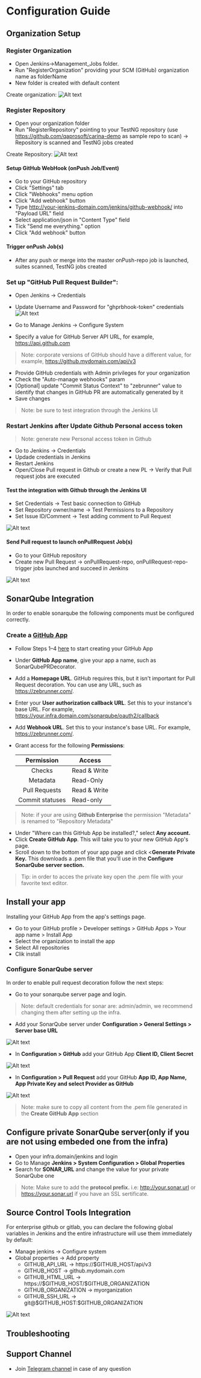 # Configuration Guide
   
## Organization Setup        
### Register Organization
   
  * Open Jenkins->Management_Jobs folder.
  * Run "RegisterOrganization" providing your SCM (GitHub) organization name as folderName
  * New folder is created with default content   
 
 Create organization: 
 ![Alt text](https://github.com/qaprosoft/qps-infra/blob/develop/docs/img/Organization.png?raw=true "Organization")

### Register Repository
   * Open your organization folder
   * Run "RegisterRepository" pointing to your TestNG repository (use https://github.com/qaprosoft/carina-demo as sample repo to scan)
   -> Repository is scanned and TestNG jobs created
     
Create Repository:
 ![Alt text](https://github.com/qaprosoft/qps-infra/blob/develop/docs/img/Repository.png?raw=true "Repository")       

#### Setup GitHub WebHook (onPush Job/Event)
   * Go to your GitHub repository
   * Click "Settings" tab
   * Click "Webhooks" menu option
   * Click "Add webhook" button
   * Type http://your-jenkins-domain.com/jenkins/github-webhook/ into "Payload URL" field
   * Select application/json in "Content Type" field
   * Tick "Send me everything." option
   * Click "Add webhook" button
   
#### Trigger onPush Job(s)
   *  After any push or merge into the master onPush-repo job is launched, suites scanned, TestNG jobs created

### Set up "GitHub Pull Request Builder":
   * Open Jenkins -> Credentials
   * Update Username and Password for "ghprbhook-token" credentials   
![Alt text](https://github.com/qaprosoft/qps-infra/blob/master/docs/img/Credentials.png?raw=true "Credentials") 

  *  Go to Manage Jenkins -> Configure System
  *  Specify a value for GitHub Server API URL, for example, https://api.github.com
> Note: corporate versions of GitHub should have a different value, for example, https://github.mydomain.com/api/v3
  *  Provide GitHub credentials with Admin privileges for your organization
  *  Check the "Auto-manage webhooks" param
  * [Optional] update "Commit Status Context" to "zebrunner" value to identify that changes in GitHub PR are automatically generated by it
  *  Save changes
> Note: be sure to test integration through the Jenkins UI

### Restart Jenkins after Update Github Personal access token
> Note: generate new Personal access token in Github

  *  Go to Jenkins -> Credentials
  *  Updade credentials in Jenkins
  *  Restart Jenkins
  *  Open/Close Pull request in Github or create a new PL -> Verify that Pull request jobs are executed

#### Test the integration with Github through the Jenkins UI
  *  Set Credentials -> Test basic connection to GitHub
  *  Set Repository owner/name -> Test Permissions to a Repository
  *  Set Issue ID/Comment -> Test adding comment to Pull Request

![Alt text](https://github.com/qaprosoft/qps-infra/blob/master/docs/img/TestGithub.png?raw=true "TestGithub") 

#### Send Pull request to launch onPullRequest Job(s)
   * Go to your GitHub repository
   * Create new Pull Request -> onPullRequest-repo, onPullRequest-repo-trigger jobs launched and succeed in Jenkins
        
![Alt text](https://github.com/qaprosoft/qps-infra/blob/master/docs/img/PushJobs.png?raw=true "PushJobs")

## SonarQube Integration

In order to enable sonarqube the following components must be configured correctly.
   
### Create a [GitHub App](https://developer.github.com/apps/about-apps/)

   * Follow Steps 1–4 [here](https://developer.github.com/apps/building-github-apps/creating-a-github-app/) to start creating your GitHub App
   * Under **GitHub App name**, give your app a name, such as SonarQubePRDecorator.
   * Add a **Homepage URL**. GitHub requires this, but it isn't important for Pull Request decoration. You can use any URL, such as https://zebrunner.com/.
   * Enter your **User authorization callback URL**. Set this to your instance's base URL. For example, https://your.infra.domain.com/sonarqube/oauth2/callback
   * Add **Webhook URL**. Set this to your instance's base URL. For example, https://zebrunner.com/.
   * Grant access for the following **Permissions**:
   
      |Permission                | Access        |
      |:------------------------:|---------------|
      |      Checks              | Read & Write  |	
      |      Metadata            | Read-Only     | 
      |      Pull Requests       | Read & Write  |
      |      Commit statuses     | Read-only     |
   > Note: if your are using **Github Enterprise** the permission "Metadata" is renamed to "Repository Metadata"

   * Under "Where can this GitHub App be installed?," select **Any account.**
   * Click <b>Create GitHub App</b>. This will take you to your new GitHub App's page.
   * Scroll down to the bottom of your app page and click <**Generate Private Key.** This downloads a .pem file that you'll use in the **Configure SonarQube server section.**
   > Tip: in order to acces the private key open the .pem file with your favorite text editor.
  
## Install your app
Installing your GitHub App from the app's settings page.

   * Go to your GitHub profile > Developer settings > GitHub Apps > Your app name > Install App
   * Select the organization to install the app
   * Select All repositories
   * Clik install

  
### Configure SonarQube server
In order to enable pull request decoration follow the next steps:

   * Go to your sonarqube server page and login.
   > Note: default credentials for sonar are: admin/admin, we recommend changing them after setting up the infra.
   
   * Add your SonarQube server under **Configuration > General Settings > Server base URL**
   
   ![Alt text](https://github.com/qaprosoft/qps-infra/blob/develop/docs/img/SonarBaseUrlConfig.png?raw=true "SonarBaseUrlConfig")
   
   * In **Configuration > GitHub** add your GitHub App **Client ID, Client Secret**
   
   ![Alt text](https://github.com/qaprosoft/qps-infra/blob/develop/docs/img/SonarGitHubConfig.png?raw=true "SonarGitHubConfig")
   
   * In **Configuration > Pull Request** add your GitHub **App ID, App Name, App Private Key and select Provider as GitHub**
   
   ![Alt text](https://github.com/qaprosoft/qps-infra/blob/develop/docs/img/SonarPullRequestConfig.png?raw=true "SonarPullRequestConfig")
   
   > Note: make sure to copy all content from the .pem file generated in the **Create GitHub App** section
   
## Configure private SonarQube server(only if you are not using embeded one from the infra)

   * Open your infra.domain/jenkins and login
   * Go to Manage **Jenkins > System Configuration > Global Properties**
   * Search for **SONAR_URL** and change the value for your private SonarQube one
   
   > Note: Make sure to add the **protocol prefix.** i.e: http://your.sonar.url or https://your.sonar.url if you have an SSL sertificate.
   
## Source Control Tools Integration
  For enterprise github or gitlab, you can declare the following global variables in Jenkins and the entire infrastructure will use them immediately by default:
 <ul>
   <li>  Manage jenkins -> Configure system 
   <li>  Global properties -> Add property 
       <ul>
       <li type="circle"> GITHUB_API_URL -> https://$GITHUB_HOST/api/v3 
       <li type="circle"> GITHUB_HOST -> github.mydomain.com 
       <li type="circle"> GITHUB_HTML_URL -> https://$GITHUB_HOST/$GITHUB_ORGANIZATION 
       <li type="circle"> GITHUB_ORGANIZATION -> myorganization 
       <li type="circle"> GITHUB_SSH_URL -> git@$GITHUB_HOST:$GITHUB_ORGANIZATION 
       </ul>   
 </ul>
 
![Alt text](https://github.com/qaprosoft/qps-infra/blob/master/docs/img/Enterprise.png?raw=true "Enterprise") 

## Troubleshooting

## Support Channel

  * Join [Telegram channel](https://t.me/zebrunner) in case of any question
